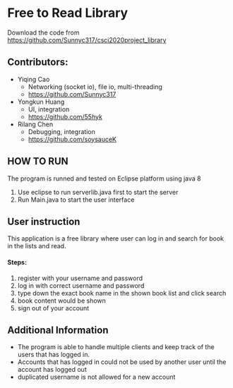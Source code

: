 # Free to Read Library
Download the code from https://github.com/Sunnyc317/csci2020project_library

## Contributors: 
- Yiqing Cao 
  - Networking (socket io), file io, multi-threading
  - https://github.com/Sunnyc317
- Yongkun Huang 
  - UI, integration
  - https://github.com/55hyk
- Rilang Chen 
  - Debugging, integration
  - https://github.com/soysauceK

## HOW TO RUN
The program is runned and tested on Eclipse platform using java 8
1. Use eclipse to run serverlib.java first to start the server
2. Run Main.java to start the user interface

## User instruction
This application is a free library where user can log in and search for book in the lists and read. 
#### Steps: 
1. register with your username and password
2. log in with correct username and password
3. type down the exact book name in the shown book list and click search
4. book content would be shown
5. sign out of your account

## Additional Information
* The program is able to handle multiple clients and keep track of the users that has logged in. 
* Accounts that has logged in could not be used by another user until the account has logged out
* duplicated username is not allowed for a new account

